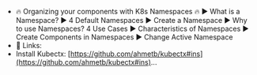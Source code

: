 - 🔥 Organizing your components with K8s Namespaces 🔥
  ► What is a Namespace?
  ► 4 Default Namespaces
  ► Create a Namespace
  ► Why to use Namespaces? 4 Use Cases
  ► Characteristics of Namespaces
  ► Create Components in Namespaces
  ► Change Active Namespace
- 🔗 Links:
- Install Kubectx: [https://github.com/ahmetb/kubectx#ins](https://github.com/ahmetb/kubectx#ins)...